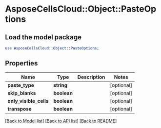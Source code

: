 # AsposeCellsCloud::Object::PasteOptions

## Load the model package
```perl
use AsposeCellsCloud::Object::PasteOptions;
```

## Properties
Name | Type | Description | Notes
------------ | ------------- | ------------- | -------------
**paste_type** | **string** |  | [optional] 
**skip_blanks** | **boolean** |  | [optional] 
**only_visible_cells** | **boolean** |  | [optional] 
**transpose** | **boolean** |  | [optional] 

[[Back to Model list]](../README.md#documentation-for-models) [[Back to API list]](../README.md#documentation-for-api-endpoints) [[Back to README]](../README.md)


